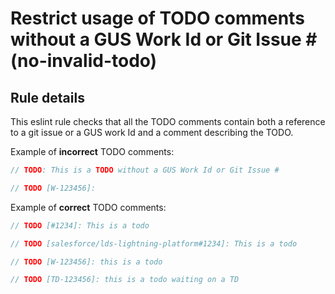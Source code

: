 # Restrict usage of TODO comments without a GUS Work Id or Git Issue # (no-invalid-todo)

## Rule details

This eslint rule checks that all the TODO comments contain both a reference to a git issue or a GUS work Id and a comment describing the TODO.

Example of **incorrect** TODO comments:

```js
// TODO: This is a TODO without a GUS Work Id or Git Issue #

// TODO [W-123456]:
```

Example of **correct** TODO comments:

```js
// TODO [#1234]: This is a todo

// TODO [salesforce/lds-lightning-platform#1234]: This is a todo

// TODO [W-123456]: this is a todo

// TODO [TD-123456]: this is a todo waiting on a TD
```
